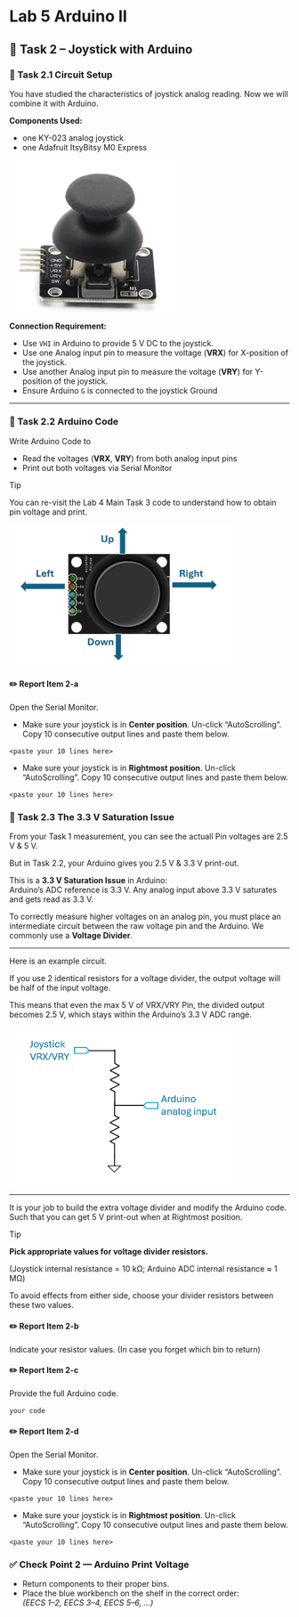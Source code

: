 # Lab 5 Arduino II

## :dart: Task 2 – Joystick with Arduino

### 📌 Task 2.1 Circuit Setup

You have studied the characteristics of joystick analog reading. Now we will combine it with Arduino.

**Components Used:**

* one KY-023 analog joystick
* one Adafruit ItsyBitsy M0 Express

<img src="Pic/joystick.png" width="300">

**Connection Requirement:**

* Use `VHI` in Arduino to provide 5 V DC to the joystick. 
* Use one Analog input pin to measure the voltage (**VRX**) for X-position of the joystick. 
* Use another Analog input pin to measure the voltage (**VRY**) for Y-position of the joystick. 
* Ensure Arduino `G` is connected to the joystick Ground

---
### 📌 Task 2.2 Arduino Code

Write Arduino Code to
* Read the voltages (**VRX**, **VRY**) from both analog input pins
* Print out both voltages via Serial Monitor

> [!TIP]
> You can re-visit the Lab 4 Main Task 3 code to understand how to obtain pin voltage and print.

<img src="Pic/joystickorit.png" width="400">

#### :pencil2:  Report Item 2-a
Open the Serial Monitor. 

* Make sure your joystick is in **Center position**. Un-click “AutoScrolling”. Copy 10 consecutive output lines and paste them below.
```text
<paste your 10 lines here>
```
* Make sure your joystick is in **Rightmost position**. Un-click “AutoScrolling”. Copy 10 consecutive output lines and paste them below. 
```text
<paste your 10 lines here>
```

### 📌 Task 2.3 The 3.3 V Saturation Issue 

From your Task 1 measurement, you can see the actuall Pin voltages are 2.5 V & 5 V. 

But in Task 2.2, your Arduino gives you 2.5 V & 3.3 V print-out. 

This is a **3.3 V Saturation Issue** in Arduino:<br> Arduino’s ADC reference is 3.3 V. Any analog input above 3.3 V saturates and gets read as 3.3 V.

To correctly measure higher voltages on an analog pin, you must place an intermediate circuit between the raw voltage pin and the Arduino. We commonly use a **Voltage Divider**.

----

Here is an example circuit.

If you use 2 identical resistors for a voltage divider, the output voltage will be half of the input voltage.

This means that even the max 5 V of VRX/VRY Pin, the divided output becomes 2.5 V, which stays within the Arduino’s 3.3 V ADC range.

<img src="Pic/voltagdiv.png" width="400">

---------
It is your job to build the extra voltage divider and modify the Arduino code. Such that you can get 5 V print-out when at Rightmost position.

> [!TIP]
> **Pick appropriate values for voltage divider resistors.**
>
> (Joystick internal resistance = 10 kΩ; Arduino ADC internal resistance ≈ 1 MΩ)
>
> To avoid effects from either side, choose your divider resistors between these two values.


#### :pencil2:  Report Item 2-b
Indicate your resistor values. (In case you forget which bin to return)


#### :pencil2:  Report Item 2-c
Provide the full Arduino code.

```c
your code
```


#### :pencil2:  Report Item 2-d
Open the Serial Monitor. 

* Make sure your joystick is in **Center position**. Un-click “AutoScrolling”. Copy 10 consecutive output lines and paste them below.
```text
<paste your 10 lines here>
```
* Make sure your joystick is in **Rightmost position**. Un-click “AutoScrolling”. Copy 10 consecutive output lines and paste them below. 
```text
<paste your 10 lines here>
```

### ✅ Check Point 2 — Arduino Print Voltage

- Return components to their proper bins.
- Place the blue workbench on the shelf in the correct order:  
  *(EECS 1–2, EECS 3–4, EECS 5–6, …)*  




